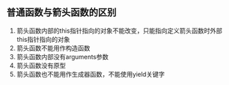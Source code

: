 ## 普通函数与箭头函数的区别

1. 箭头函数内部的this指针指向的对象不能改变，只能指向定义箭头函数时外部this指针指向的对象
2. 箭头函数不能用作构造函数
3. 箭头函数内部没有arguments参数
4. 箭头函数没有原型
5. 箭头函数也不能用作生成器函数，不能使用yield关键字

